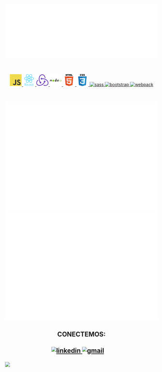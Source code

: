 <div align="center"> 
  <img src="./assets/hello.svg" alt="Hola! Soy Lauti. Bienvenido a mi pagina 🙌🏽 "/>
</div>

<br>
<br>

  <p align="center">
  <a href="https://developer.mozilla.org/en-US/docs/Web/JavaScript" target="_blank" rel="noreferrer">
    <img src="https://raw.githubusercontent.com/devicons/devicon/master/icons/javascript/javascript-original.svg" alt="javascript" width="40" height="40"/> 
  </a>
  
  <a href="https://reactjs.org/" target="_blank" rel="noreferrer">
    <img src="https://raw.githubusercontent.com/devicons/devicon/master/icons/react/react-original-wordmark.svg" alt="react" width="40" height="40"/> 
  </a>
  
  <a href="https://redux.js.org" target="_blank" rel="noreferrer">
    <img src="https://raw.githubusercontent.com/devicons/devicon/master/icons/redux/redux-original.svg" alt="redux" width="40" height="40"/> 
  </a>
  
  <a href="https://nodejs.org" target="_blank" rel="noreferrer">
    <img src="https://raw.githubusercontent.com/devicons/devicon/master/icons/nodejs/nodejs-original-wordmark.svg" alt="nodejs" width="40" height="40"/> 
  </a>
  
  <a href="https://www.w3.org/html/" target="_blank" rel="noreferrer"> 
    <img src="https://raw.githubusercontent.com/devicons/devicon/master/icons/html5/html5-original-wordmark.svg" alt="html5" width="40" height="40"/> 
  </a>
  
  <a href="https://www.w3schools.com/css/" target="_blank" rel="noreferrer"> 
    <img src="https://raw.githubusercontent.com/devicons/devicon/master/icons/css3/css3-original-wordmark.svg" alt="css3" width="40" height="40"/> 
  </a>
  
  <a href="https://sass-lang.com/" target="_blank" rel="noreferrer">
    <img src="https://cdn.jsdelivr.net/gh/devicons/devicon/icons/sass/sass-original.svg" 
    alt="sass" width="40" height="40"/>          
  </a>
  
  <a href="https://getbootstrap.com/" target="_blank" rel="noreferrer">
    <img src="https://cdn.jsdelivr.net/gh/devicons/devicon/icons/bootstrap/bootstrap-original.svg" 
    alt="bootstrap" width="40" height="40"/>         
  </a>
  
  <a href="https://webpack.js.org/" target="_blank" rel="noreferrer">
    <img src="https://cdn.jsdelivr.net/gh/devicons/devicon/icons/webpack/webpack-original.svg" 
    alt="webpack" width="40" height="40"/>          
  </a>
  </p>
  
<br>
<br>

<div align="center">
  <div>
    <img src="./assets/things.svg" alt="Cinco cosas que me gustan"/>
  </div>
  <div>
    <img src="./assets/hobbies.svg" alt="Hobbies"/>
  </div>
</div>


<h2 align="center">CONECTEMOS:<h2>
<p align="center" style="padding-right:25px">
  <a href="https://www.linkedin.com/in/lautaro-cometti/" target="_blank" rel="noreferrer">
    <img src="https://cdn.jsdelivr.net/gh/devicons/devicon/icons/linkedin/linkedin-original.svg" 
    alt="linkedin" width="70" height="70" />
  </a>
  
  <a href="mailto:lautic003@gmail.com?subject=business&body=Hola%20Lautaro,%20te%20contacto%20porque..." target="_blank" rel="noreferrer">
    <img src="https://cdn-icons-png.flaticon.com/512/5968/5968534.png"
    alt="gmail" width="70" height="70" />
  </a>
</p>

[![](https://visitcount.itsvg.in/api?id=lauticometti&icon=7&color=6)](https://visitcount.itsvg.in)

<!-- 

# 📊 GitHub Stats:

![](https://github-readme-stats.vercel.app/api?username=lauticometti&theme=midnight-purple&hide_border=false&include_all_commits=false&count_private=false)<br/>
![](https://github-readme-streak-stats.herokuapp.com/?user=lauticometti&theme=midnight-purple&hide_border=false)<br/>
![](https://github-readme-stats.vercel.app/api/top-langs/?username=lauticometti&theme=midnight-purple&hide_border=false&include_all_commits=false&count_private=false&layout=compact)


 -->
